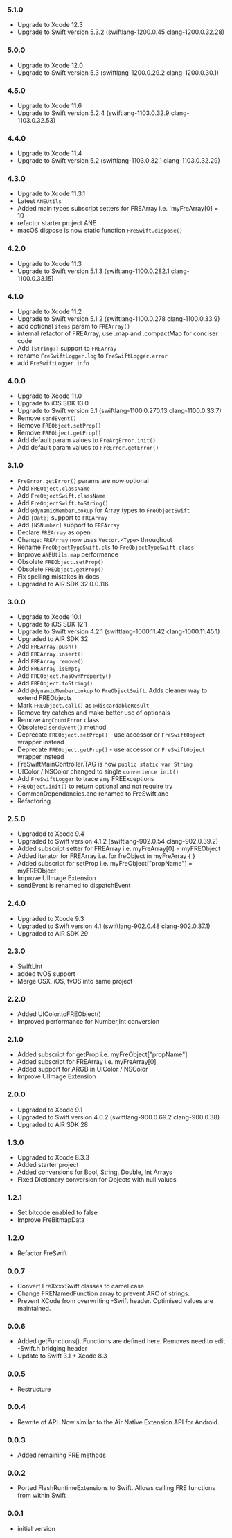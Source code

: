 ### 5.1.0
- Upgrade to Xcode 12.3
- Upgrade to Swift version 5.3.2 (swiftlang-1200.0.45 clang-1200.0.32.28)

### 5.0.0
- Upgrade to Xcode 12.0
- Upgrade to Swift version 5.3 (swiftlang-1200.0.29.2 clang-1200.0.30.1)

### 4.5.0
- Upgrade to Xcode 11.6
- Upgrade to Swift version 5.2.4 (swiftlang-1103.0.32.9 clang-1103.0.32.53)

### 4.4.0
- Upgrade to Xcode 11.4
- Upgrade to Swift version 5.2 (swiftlang-1103.0.32.1 clang-1103.0.32.29)

### 4.3.0
- Upgrade to Xcode 11.3.1
- Latest `ANEUtils` 
- Added main types subscript setters for FREArray i.e. `myFreArray[0] = 10
- refactor starter project ANE
- macOS dispose is now static function `FreSwift.dispose()`

### 4.2.0
- Upgrade to Xcode 11.3
- Upgrade to Swift version 5.1.3 (swiftlang-1100.0.282.1 clang-1100.0.33.15)

### 4.1.0
- Upgrade to Xcode 11.2
- Upgrade to Swift version 5.1.2 (swiftlang-1100.0.278 clang-1100.0.33.9)
- add optional `items` param to `FREArray()`
- internal refactor of FREArray, use .map and .compactMap for conciser code
- Add `[String?]` support to `FREArray`
- rename `FreSwiftLogger.log` to  `FreSwiftLogger.error`
- add `FreSwiftLogger.info`

### 4.0.0
- Upgrade to Xcode 11.0
- Upgrade to iOS SDK 13.0
- Upgrade to Swift version 5.1 (swiftlang-1100.0.270.13 clang-1100.0.33.7)
- Remove `sendEvent()`
- Remove `FREObject.setProp()`
- Remove `FREObject.getProp()`
- Add default param values to `FreArgError.init()`
- Add default param values to `FreError.getError()`

### 3.1.0
- `FreError.getError()` params are now optional
- Add `FREObject.className`
- Add `FreObjectSwift.className`
- Add `FreObjectSwift.toString()`
- Add `@dynamicMemberLookup` for Array types to `FreObjectSwift`
- Add `[Date]` support to `FREArray`
- Add `[NSNumber]` support to `FREArray`
- Declare `FREArray` as open
- Change: `FREArray` now uses `Vector.<Type>` throughout
- Rename `FreObjectTypeSwift.cls` to `FreObjectTypeSwift.class`
- Improve `ANEUtils.map` performance
- Obsolete `FREObject.setProp()`
- Obsolete `FREObject.getProp()`
- Fix spelling mistakes in docs
- Upgraded to AIR SDK 32.0.0.116

### 3.0.0
- Upgrade to Xcode 10.1
- Upgrade to iOS SDK 12.1
- Upgrade to Swift version 4.2.1 (swiftlang-1000.11.42 clang-1000.11.45.1)
- Upgraded to AIR SDK 32
- Add `FREArray.push()`
- Add `FREArray.insert()`
- Add `FREArray.remove()`
- Add `FREArray.isEmpty`
- Add `FREObject.hasOwnProperty()`
- Add `FREObject.toString()`
- Add `@dynamicMemberLookup` to `FreObjectSwift`. Adds cleaner way to extend FREObjects 
- Mark `FREObject.call()` as  `@discardableResult`
- Remove try catches and make better use of optionals
- Remove `ArgCountError` class
- Obsoleted `sendEvent()` method
- Deprecate `FREObject.setProp()` - use accessor or `FreSwiftObject` wrapper instead
- Deprecate `FREObject.getProp()` - use accessor or `FreSwiftObject` wrapper instead
- FreSwiftMainController.TAG is now `public static var String`
- UIColor / NSColor changed to single `convenience init()`
- Add `FreSwiftLogger` to trace any FREExceptions
- `FREObject.init()` to return optional and not require try
- CommonDependancies.ane renamed to FreSwift.ane
- Refactoring

### 2.5.0
- Upgraded to Xcode 9.4
- Upgraded to Swift version 4.1.2 (swiftlang-902.0.54 clang-902.0.39.2)
- Added subscript setter for FREArray i.e. myFreArray[0] = myFREObject
- Added iterator for FREArray i.e. for freObject in myFreArray { }
- Added subscript for setProp i.e. myFreObject["propName"] = myFREObject
- Improve UIImage Extension
- sendEvent is renamed to dispatchEvent

### 2.4.0
- Upgraded to Xcode 9.3
- Upgraded to Swift version 4.1 (swiftlang-902.0.48 clang-902.0.37.1)
- Upgraded to AIR SDK 29

### 2.3.0
- SwiftLint
- added tvOS support
- Merge OSX, iOS, tvOS into same project

### 2.2.0
- Added UIColor.toFREObject() 
- Improved performance for Number,Int conversion

### 2.1.0
- Added subscript for getProp i.e. myFreObject["propName"]
- Added subscript for FREArray i.e. myFreArray[0]
- Added support for ARGB in UIColor / NSColor
- Improve UIImage Extension

### 2.0.0
- Upgraded to Xcode 9.1
- Upgraded to Swift version 4.0.2 (swiftlang-900.0.69.2 clang-900.0.38)
- Upgraded to AIR SDK 28

### 1.3.0
- Upgraded to Xcode 8.3.3
- Added starter project
- Added conversions for Bool, String, Double, Int Arrays
- Fixed Dictionary conversion for Objects with null values

### 1.2.1
- Set bitcode enabled to false
- Improve FreBitmapData

### 1.2.0
- Refactor FreSwift

### 0.0.7
- Convert FreXxxxSwift classes to camel case.
- Change FRENamedFunction array to prevent ARC of strings.
- Prevent XCode from overwriting -Swift header. Optimised values are maintained.

### 0.0.6 
- Added getFunctions(). Functions are defined here. Removes need to edit -Swift.h bridging header
- Update to Swift 3.1 + Xcode 8.3

### 0.0.5 
- Restructure

### 0.0.4 
- Rewrite of API. Now similar to the Air Native Extension API for Android.

### 0.0.3  
- Added remaining FRE methods

### 0.0.2  
- Ported FlashRuntimeExtensions to Swift. Allows calling FRE functions from within Swift

### 0.0.1  
- initial version
